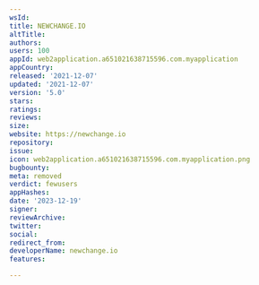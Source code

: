 ```yaml
---
wsId: 
title: NEWCHANGE.IO
altTitle: 
authors: 
users: 100
appId: web2application.a651021638715596.com.myapplication
appCountry: 
released: '2021-12-07'
updated: '2021-12-07'
version: '5.0'
stars: 
ratings: 
reviews: 
size: 
website: https://newchange.io
repository: 
issue: 
icon: web2application.a651021638715596.com.myapplication.png
bugbounty: 
meta: removed
verdict: fewusers
appHashes: 
date: '2023-12-19'
signer: 
reviewArchive: 
twitter: 
social: 
redirect_from: 
developerName: newchange.io
features: 

---
```


